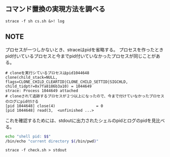 ## コマンド置換の実現方法を調べる

```shell
strace -f sh cs.sh &>! log
```

## NOTE

プロセスが一つしかないとき、straceはpidを省略する。
プロセスを作ったときpid付いているプロセスと今までpid付いていなかったプロセスが同じことがある。
```
# cloneを実行シているプロセスはpid1044648
clone(child_stack=NULL, flags=CLONE_CHILD_CLEARTID|CLONE_CHILD_SETTID|SIGCHLD, child_tidptr=0x7fa8186b3a10) = 1044649
strace: Process 1044649 attached
# cloneされて追跡するプロセスが２つ以上になったので、今まで付けていなかったプロセスのログにpid付ける
[pid 1044648] close(4)                  = 0
[pid 1044648] read(3,  <unfinished ...>
```

これを確認するためには、stdoutに出力されたシェルのpidとログのpidを見比べる。

```check.sh
echo "shell pid: $$"
/bin/echo "current directory $(/bin/pwd)"
```

```
strace -f check.sh > stdout
```

